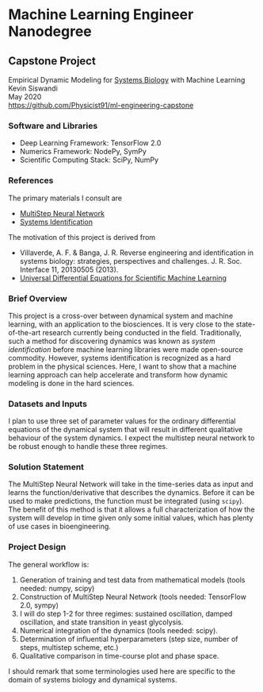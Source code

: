 # Machine Learning Engineer Nanodegree
## Capstone Project
Empirical Dynamic Modeling for [Systems Biology](https://en.wikipedia.org/wiki/Systems_biology) with Machine Learning  
Kevin Siswandi  
May 2020  
https://github.com/Physicist91/ml-engineering-capstone

### Software and Libraries

* Deep Learning Framework: TensorFlow 2.0
* Numerics Framework: NodePy, SymPy
* Scientific Computing Stack: SciPy, NumPy

### References

The primary materials I consult are
* [MultiStep Neural Network](https://maziarraissi.github.io/research/7_multistep_neural_networks/)
* [Systems Identification](https://www.mathworks.com/help/ident/gs/about-system-identification.html)

The motivation of this project is derived from
* Villaverde, A. F. & Banga, J. R. Reverse engineering and identification in systems biology: strategies, perspectives and challenges. J. R. Soc. Interface 11, 20130505 (2013).
* [Universal Differential Equations for Scientific Machine Learning](https://arxiv.org/abs/2001.04385)

### Brief Overview

This project is a cross-over between dynamical system and machine learning, with an application to the biosciences. It is very close to the state-of-the-art research currently being conducted in the field. Traditionally, such a method for discovering dynamics was known as *system identification* before machine learning libraries were made open-source commodity. However, systems identification is recognized as a hard problem in the physical sciences. Here, I want to show that a machine learning approach can help accelerate and transform how dynamic modeling is done in the hard sciences.

### Datasets and Inputs

I plan to use three set of parameter values for the ordinary differential equations of the dynamical system that will result in different qualitative behaviour of the system dynamics. I expect the multistep neural network to be robust enough to handle these three regimes.

### Solution Statement

The MultiStep Neural Network will take in the time-series data as input and learns the function/derivative that describes the dynamics. Before it can be used to make predictions, the function must be integrated (using `scipy`). The benefit of this method is that it allows a full characterization of how the system will develop in time given only some initial values, which has plenty of use cases in bioengineering.



### Project Design

The general workflow is:
1. Generation of training and test data from mathematical models (tools needed: numpy, scipy)
2. Construction of MultiStep Neural Network (tools needed: TensorFlow 2.0, sympy)
3. I will do step 1-2 for three regimes: sustained oscillation, damped oscillation, and state transition in yeast glycolysis.
4. Numerical integration of the dynamics (tools needed: scipy).
5. Determination of influential hyperparameters (step size, number of steps, multistep scheme, etc.)
6. Qualitative comparison in time-course plot and phase space.

I should remark that some terminologies used here are specific to the domain of systems biology and dynamical systems.
